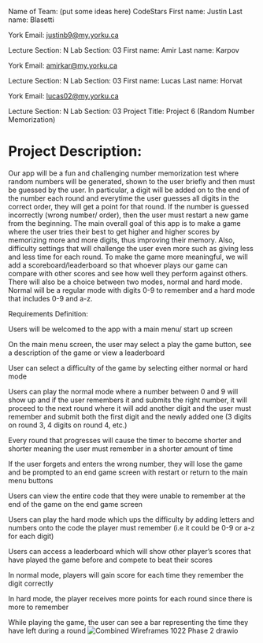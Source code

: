 Name of Team: (put some ideas here)
CodeStars
First name:
Justin
Last name:
Blasetti


York Email: 
justinb9@my.yorku.ca


Lecture Section: 
N
Lab Section: 
03
First name:
Amir 
Last name:
Karpov


York Email: 
amirkar@my.yorku.ca


Lecture Section: 
N
Lab Section: 
03
First name:
Lucas 
Last name:
Horvat


York Email: 
lucas02@my.yorku.ca


Lecture Section: 
N
Lab Section: 
03
Project Title:
Project 6 (Random Number Memorization)






# Project Description:
Our app will be a fun and challenging number memorization test where random numbers will be generated, shown to the user briefly and then must be guessed by the user. In particular, a digit will be added on to the end of the number each round and everytime the user guesses all digits in the correct order, they will get a point for that round. If the number is guessed incorrectly (wrong number/ order), then the user must restart a new game from the beginning. The main overall goal of this app is to make a game where the user tries their best to get higher and higher scores by memorizing more and more digits, thus improving their memory. Also, difficulty settings that will challenge the user even more such as giving less and less time for each round. To make the game more meaningful, we will add a scoreboard/leaderboard so that whoever plays our game can compare with other scores and see how well they perform against others. There will also be a choice between two modes, normal and hard mode. Normal will be a regular mode with digits 0-9 to remember and a hard mode that includes 0-9 and a-z.



Requirements Definition:

Users will be welcomed to the app with a main menu/ start up screen 


On the main menu screen, the user may select a play the game button, see a description of the game or view a leaderboard


User can select a difficulty of the game by selecting either normal or hard mode 


Users can play the normal mode where a number between 0 and 9 will show up and if the user remembers it and submits the right number, it will proceed to the next round where it will add another digit and the user must remember and submit both the first digit and the newly added one (3 digits on round 3, 4 digits on round 4, etc.)


Every round that progresses will cause the timer to become shorter and shorter meaning the user must remember in a shorter amount of time


If the user forgets and enters the wrong number, they will lose the game and be prompted to an end game screen with restart or return to the main menu buttons


Users can view the entire code that they were unable to remember at the end of the game on the end game screen


Users can play the hard mode which ups the difficulty by adding letters and numbers onto the code the player must remember (i.e it could be 0-9 or a-z for each digit)


Users can access a leaderboard which will show other player’s scores that have played the game before and compete to beat their scores


In normal mode, players will gain score for each time they remember the digit correctly


In hard mode, the player receives more points for each round since there is more to remember 


While playing the game, the user can see a bar representing the time they have left during a round
![Combined Wireframes 1022 Phase 2 drawio](https://user-images.githubusercontent.com/92050664/154168590-62f2ccc2-339e-422a-8cbe-90beed7e5a31.png)
